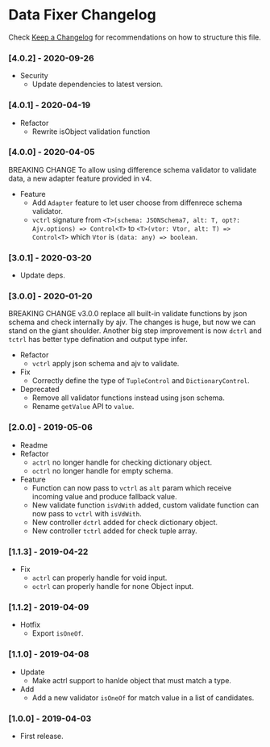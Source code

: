 # Data Fixer Changelog

Check [Keep a Changelog](http://keepachangelog.com/) for recommendations on how to structure this file.

### [4.0.2] - 2020-09-26

- Security
  - Update dependencies to latest version.

### [4.0.1] - 2020-04-19

- Refactor
  - Rewrite isObject validation function

### [4.0.0] - 2020-04-05

BREAKING CHANGE
To allow using difference schema validator to validate data, a new adapter feature provided in v4.

- Feature
  - Add `Adapter` feature to let user choose from diffenrece schema validator.
  - `vctrl` signature from `<T>(schema: JSONSchema7, alt: T, opt?: Ajv.options) => Control<T>` to `<T>(vtor: Vtor, alt: T) => Control<T>` which `Vtor` is `(data: any) => boolean`.

### [3.0.1] - 2020-03-20

- Update deps.

### [3.0.0] - 2020-01-20

BREAKING CHANGE
v3.0.0 replace all built-in validate functions by json schema and check internally by ajv.
The changes is huge, but now we can stand on the giant shoulder.
Another big step improvement is now `dctrl` and `tctrl` has better type defination and output type infer.

- Refactor
  - `vctrl` apply json schema and ajv to validate.
- Fix
  - Correctly define the type of `TupleControl` and `DictionaryControl`.
- Deprecated
  - Remove all validator functions instead using json schema.
  - Rename `getValue` API to `value`.

### [2.0.0] - 2019-05-06

- Readme
- Refactor
  - `actrl` no longer handle for checking dictionary object.
  - `octrl` no longer handle for empty schema.
- Feature
  - Function can now pass to `vctrl` as `alt` param which receive incoming value and produce fallback value.
  - New validate function `isVdWith` added, custom validate function can now pass to `vctrl` with `isVdWith`.
  - New controller `dctrl` added for check dictionary object.
  - New controller `tctrl` added for check tuple array.

### [1.1.3] - 2019-04-22

- Fix
  - `actrl` can properly handle for void input.
  - `octrl` can properly handle for none Object input.

### [1.1.2] - 2019-04-09

- Hotfix
  - Export `isOneOf`.

### [1.1.0] - 2019-04-08

- Update
  - Make actrl support to hanlde object that must match a type.
- Add
  - Add a new validator `isOneOf` for match value in a list of candidates.

### [1.0.0] - 2019-04-03

- First release.
